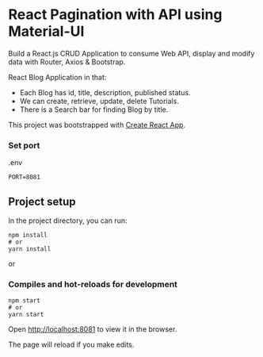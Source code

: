 # React Pagination with API using Material-UI

Build a React.js CRUD Application to consume Web API, display and modify data with Router, Axios & Bootstrap.

React Blog Application in that:
- Each Blog has id, title, description, published status.
- We can create, retrieve, update, delete Tutorials.
- There is a Search bar for finding Blog by title.

This project was bootstrapped with [Create React App](https://github.com/facebook/create-react-app).

### Set port
.env
```
PORT=8081
```

## Project setup

In the project directory, you can run:

```
npm install
# or
yarn install
```

or

### Compiles and hot-reloads for development

```
npm start
# or
yarn start
```

Open [http://localhost:8081](http://localhost:8081) to view it in the browser.

The page will reload if you make edits.
